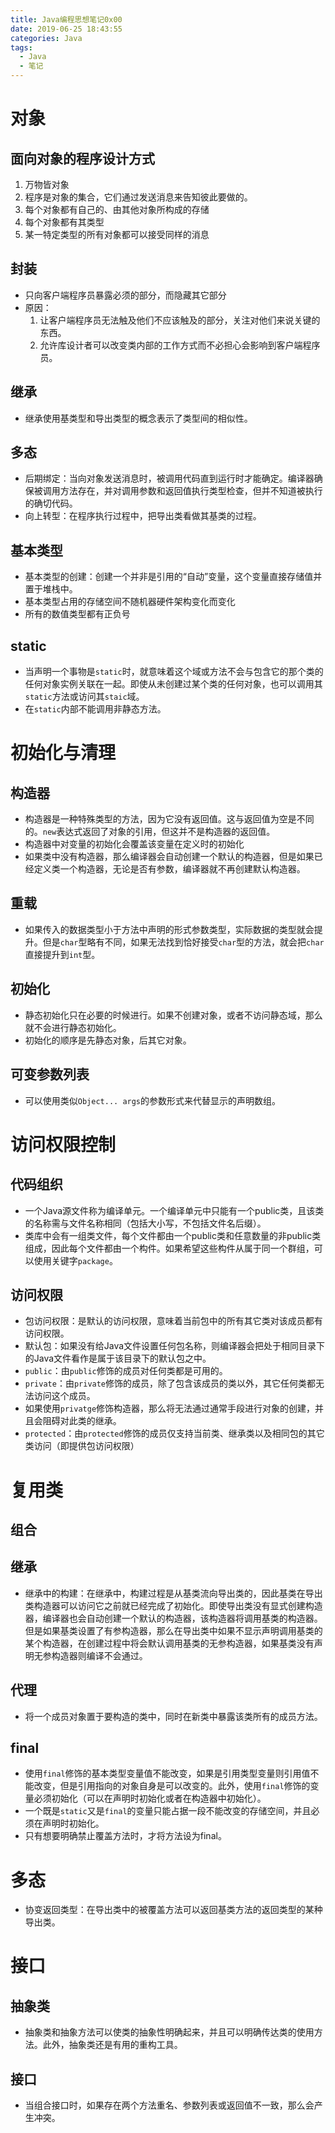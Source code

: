 ```yaml
---
title: Java编程思想笔记0x00
date: 2019-06-25 18:43:55
categories: Java
tags:
  - Java
  - 笔记
---
```


# 对象

## 面向对象的程序设计方式

1. 万物皆对象
2. 程序是对象的集合，它们通过发送消息来告知彼此要做的。
3. 每个对象都有自己的、由其他对象所构成的存储
4. 每个对象都有其类型
5. 某一特定类型的所有对象都可以接受同样的消息

## 封装

- 只向客户端程序员暴露必须的部分，而隐藏其它部分
- 原因：
  1. 让客户端程序员无法触及他们不应该触及的部分，关注对他们来说关键的东西。
  2. 允许库设计者可以改变类内部的工作方式而不必担心会影响到客户端程序员。

## 继承

- 继承使用基类型和导出类型的概念表示了类型间的相似性。

## 多态

- 后期绑定：当向对象发送消息时，被调用代码直到运行时才能确定。编译器确保被调用方法存在，并对调用参数和返回值执行类型检查，但并不知道被执行的确切代码。
- 向上转型：在程序执行过程中，把导出类看做其基类的过程。

## 基本类型

- 基本类型的创建：创建一个并非是引用的“自动”变量，这个变量直接存储值并置于堆栈中。
- 基本类型占用的存储空间不随机器硬件架构变化而变化
- 所有的数值类型都有正负号

## static

- 当声明一个事物是```static```时，就意味着这个域或方法不会与包含它的那个类的任何对象实例关联在一起。即使从未创建过某个类的任何对象，也可以调用其```static```方法或访问其```staic```域。
- 在```static```内部不能调用非静态方法。

# 初始化与清理

## 构造器

- 构造器是一种特殊类型的方法，因为它没有返回值。这与返回值为空是不同的。```new```表达式返回了对象的引用，但这并不是构造器的返回值。
- 构造器中对变量的初始化会覆盖该变量在定义时的初始化
- 如果类中没有构造器，那么编译器会自动创建一个默认的构造器，但是如果已经定义类一个构造器，无论是否有参数，编译器就不再创建默认构造器。

## 重载

- 如果传入的数据类型小于方法中声明的形式参数类型，实际数据的类型就会提升。但是```char```型略有不同，如果无法找到恰好接受```char```型的方法，就会把```char```直接提升到```int```型。

## 初始化

- 静态初始化只在必要的时候进行。如果不创建对象，或者不访问静态域，那么就不会进行静态初始化。
- 初始化的顺序是先静态对象，后其它对象。

## 可变参数列表

- 可以使用类似```Object... args```的参数形式来代替显示的声明数组。

# 访问权限控制

## 代码组织

- 一个Java源文件称为编译单元。一个编译单元中只能有一个public类，且该类的名称需与文件名称相同（包括大小写，不包括文件名后缀）。
- 类库中会有一组类文件，每个文件都由一个public类和任意数量的非public类组成，因此每个文件都由一个构件。如果希望这些构件从属于同一个群组，可以使用关键字```package```。

## 访问权限

- 包访问权限：是默认的访问权限，意味着当前包中的所有其它类对该成员都有访问权限。
- 默认包：如果没有给Java文件设置任何包名称，则编译器会把处于相同目录下的Java文件看作是属于该目录下的默认包之中。
- ```public```：由```public```修饰的成员对任何类都是可用的。
- ```private```：由```private```修饰的成员，除了包含该成员的类以外，其它任何类都无法访问这个成员。
- 如果使用```privatge```修饰构造器，那么将无法通过通常手段进行对象的创建，并且会阻碍对此类的继承。
- ```protected```：由```protected```修饰的成员仅支持当前类、继承类以及相同包的其它类访问（即提供包访问权限）

# 复用类

## 组合

## 继承

- 继承中的构建：在继承中，构建过程是从基类流向导出类的，因此基类在导出类构造器可以访问它之前就已经完成了初始化。即使导出类没有显式创建构造器，编译器也会自动创建一个默认的构造器，该构造器将调用基类的构造器。但是如果基类设置了有参构造器，那么在导出类中如果不显示声明调用基类的某个构造器，在创建过程中将会默认调用基类的无参构造器，如果基类没有声明无参构造器则编译不会通过。

## 代理

- 将一个成员对象置于要构造的类中，同时在新类中暴露该类所有的成员方法。

## final

- 使用```final```修饰的基本类型变量值不能改变，如果是引用类型变量则引用值不能改变，但是引用指向的对象自身是可以改变的。此外，使用```final```修饰的变量必须初始化（可以在声明时初始化或者在构造器中初始化）。
- 一个既是```static```又是```final```的变量只能占据一段不能改变的存储空间，并且必须在声明时初始化。
- 只有想要明确禁止覆盖方法时，才将方法设为final。

# 多态

- 协变返回类型：在导出类中的被覆盖方法可以返回基类方法的返回类型的某种导出类。

# 接口

## 抽象类

- 抽象类和抽象方法可以使类的抽象性明确起来，并且可以明确传达类的使用方法。此外，抽象类还是有用的重构工具。

## 接口

- 当组合接口时，如果存在两个方法重名、参数列表或返回值不一致，那么会产生冲突。





